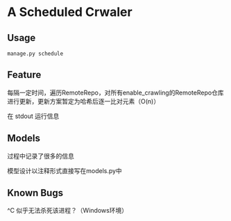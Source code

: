 # A Scheduled Crwaler

## Usage
`manage.py schedule`

## Feature
每隔一定时间，遍历RemoteRepo，对所有enable_crawling的RemoteRepo仓库进行更新，更新方案暂定为哈希后逐一比对元素（O(n)）

在 stdout 运行信息

## Models
过程中记录了很多的信息

模型设计以注释形式直接写在models.py中


## Known Bugs
^C 似乎无法杀死该进程？（Windows环境）

